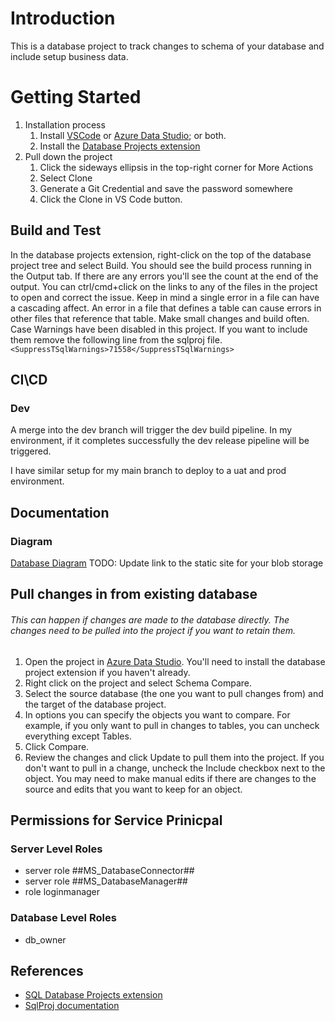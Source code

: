 # Introduction

This is a database project to track changes to schema of your database and include setup business data.

# Getting Started

1. Installation process
   1. Install [VSCode](https://code.visualstudio.com) or [Azure Data Studio](https://azure.microsoft.com/en-us/products/data-studio); or both.
   2. Install the [Database Projects extension](https://marketplace.visualstudio.com/items?itemName=ms-mssql.sql-database-projects-vscode)
2. Pull down the project
   1. Click the sideways ellipsis in the top-right corner for More Actions
   2. Select Clone
   3. Generate a Git Credential and save the password somewhere
   4. Click the Clone in VS Code button.

## Build and Test

In the database projects extension, right-click on the top of the database project tree and select Build.
You should see the build process running in the Output tab. If there are any errors you'll see the count at the end of the output. You can ctrl/cmd+click on the links to any of the files in the project to open and correct the issue.
Keep in mind a single error in a file can have a cascading affect. An error in a file that defines a table can cause errors in other files that reference that table. Make small changes and build often.
Case Warnings have been disabled in this project. If you want to include them remove the following line from the sqlproj file.
`<SuppressTSqlWarnings>71558</SuppressTSqlWarnings>`

## CI\CD

### Dev

A merge into the dev branch will trigger the dev build pipeline.
In my environment, if it completes successfully the dev release pipeline will be triggered.

I have similar setup for my main branch to deploy to a uat and prod environment.

## Documentation

### Diagram

[Database Diagram](http://localhost:8080/) TODO: Update link to the static site for your blob storage

## Pull changes in from existing database

###### This can happen if changes are made to the database directly. The changes need to be pulled into the project if you want to retain them.

1. Open the project in [Azure Data Studio](https://azure.microsoft.com/en-us/products/data-studio/). You'll need to install the database project extension if you haven't already.
2. Right click on the project and select Schema Compare.
3. Select the source database (the one you want to pull changes from) and the target of the database project.
4. In options you can specify the objects you want to compare. For example, if you only want to pull in changes to tables, you can uncheck everything except Tables.
5. Click Compare.
6. Review the changes and click Update to pull them into the project. If you don't want to pull in a change, uncheck the Include checkbox next to the object. You may need to make manual edits if there are changes to the source and edits that you want to keep for an object.

## Permissions for Service Prinicpal

### Server Level Roles

- server role ##MS_DatabaseConnector##
- server role ##MS_DatabaseManager##
- role loginmanager

### Database Level Roles

- db_owner

## References

- [SQL Database Projects extension](https://learn.microsoft.com/en-us/sql/azure-data-studio/extensions/sql-database-project-extension?view=sql-server-ver16)
- [SqlProj documentation](https://www.nuget.org/packages/MSBuild.Sdk.SqlProj)
